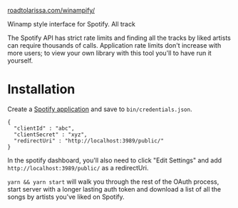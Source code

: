 [roadtolarissa.com/winampify/](https://roadtolarissa.com/winampify/)

Winamp style interface for Spotify. All track

The Spotify API has strict rate limits and finding all the tracks by liked artists can require thousands of calls. Application rate limits don't increase with more users; to view your own library with this tool you'll to have run it yourself. 

# Installation

Create a [Spotify application](https://developer.spotify.com/dashboard/applications) and save to `bin/credentials.json`. 

```
{
  "clientId" : "abc",
  "clientSecret" : "xyz",
  "redirectUri" : "http://localhost:3989/public/"
}
```

In the spotify dashboard, you'll also need to click "Edit Settings" and add `http://localhost:3989/public/` as a redirectUri.  

`yarn && yarn start` will walk you through the rest of the OAuth process, start server with a longer lasting auth token and download a list of all the songs by artists you've liked on Spotify. 